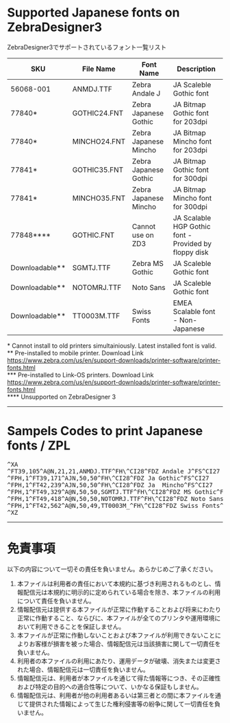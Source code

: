 # Supported Japanese fonts on ZebraDesigner3 
 ZebraDesigner3でサポートされているフォント一覧リスト


| SKU | File Name | Font Name | Description |
| --- | --- | --- | --- |
| 56068-001 | ANMDJ.TTF | Zebra Andale J | JA Scaleble Gothic font |
| 77840* | GOTHIC24.FNT | Zebra Japanese Gothic | JA Bitmap Gothic font for 203dpi |
| 77840* | MINCHO24.FNT | Zebra Japanese Mincho | JA Bitmap Mincho font for 203dpi |
| 77841* | GOTHIC35.FNT | Zebra Japanese Gothic | JA Bitmap Gothic font for 300dpi |
| 77841* | MINCHO35.FNT | Zebra Japanese Mincho | JA Bitmap Mincho font for 300dpi |
| 77848**** | GOTHIC.FNT | Cannot use on ZD3 | JA Scalable HGP Gothic font - Provided by floppy disk |
| Downloadable** | SGMTJ.TTF | Zebra MS Gothic | JA Scaleble Gothic font |
| Downloadable** | NOTOMRJ.TTF | Noto Sans | JA Scaleble Gothic font |
| Downloadable** | TT0003M.TTF | Swiss Fonts | EMEA Scalable font - Non-Japanese |

\* Cannot install to old printers simultainiously. Latest installed font is valid.    
\** Pre-installed to mobile printer. Download Link https://www.zebra.com/us/en/support-downloads/printer-software/printer-fonts.html   
\*** Pre-installed to Link-OS printers.  Download Link https://www.zebra.com/us/en/support-downloads/printer-software/printer-fonts.html  
\**** Unsupported on ZebraDesigner 3  
  
------  
# Sampels Codes to print Japanese fonts / ZPL   

<pre>
^XA   
^FT39,105^A@N,21,21,ANMDJ.TTF^FH\^CI28^FDZ Andale J^FS^CI27  
^FPH,1^FT39,171^AJN,50,50^FH\^CI28^FDZ Ja Gothic^FS^CI27  
^FPH,1^FT42,239^AJN,50,50^FH\^CI28^FDZ Ja  Mincho^FS^CI27  
^FPH,1^FT49,329^A@N,50,50,SGMTJ.TTF^FH\^CI28^FDZ MS Gothic^FS^CI27  
^FPH,1^FT49,418^A@N,50,50,NOTOMRJ.TTF^FH\^CI28^FDZ Noto Sans^FS^CI27  
^FPH,1^FT42,562^A@N,50,49,TT0003M_^FH\^CI28^FDZ Swiss Fonts^FS^CI27  
^XZ  
</pre>


------

# 免責事項   

以下の内容について一切その責任を負いません。あらかじめご了承ください。   
  
1. 本ファイルは利用者の責任において本規約に基づき利用されるものとし、情報配信元は本規約に明示的に定められている場合を除き、本ファイルの利用について責任を負いません。   
2. 情報配信元は提供する本ファイルが正常に作動することおよび将来にわたり正常に作動すること、ならびに、本ファイルが全てのプリンタや運用環境において利用できることを保証しません。   
3. 本ファイルが正常に作動しないことおよび本ファイルが利用できないことによりお客様が損害を被った場合、情報配信元は当該損害に関して一切責任を負いません。   
5. 利用者の本ファイルの利用にあたり、運用データが破壊、消失または変更された場合、情報配信元は一切責任を負いません。   
7. 情報配信元は、利用者が本ファイルを通じて得た情報等につき、その正確性および特定の目的への適合性等について、いかなる保証もしません。   
7. 情報配信元は、利用者が他の利用者あるいは第三者との間に本ファイルを通じて提供された情報によって生じた権利侵害等の紛争に関して一切責任を負いません。   




